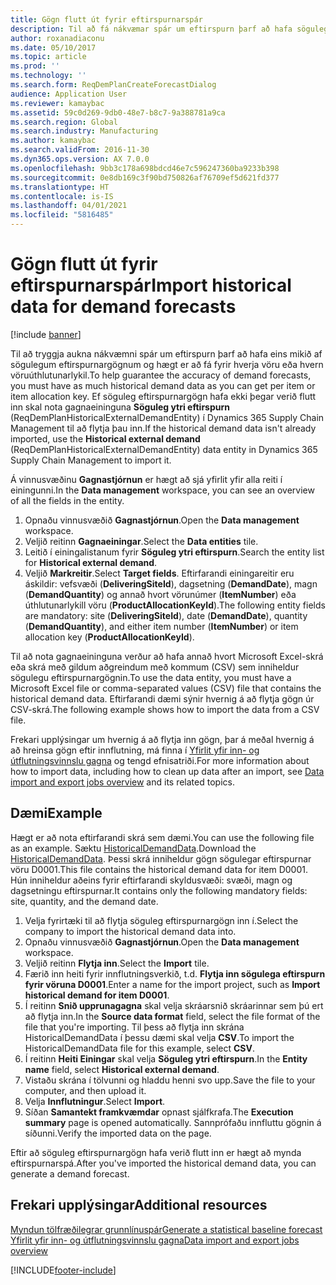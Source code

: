 ```yaml
---
title: Gögn flutt út fyrir eftirspurnarspár
description: Til að fá nákvæmar spár um eftirspurn þarf að hafa söguleg eftirspurnargögn fyrir hverja vöru eða vöruúthlutunarlykil. Þetta efnisatriði útskýrir hvernig á að nota gagnaeiningar til að flytja inn söguleg eftirspurnargögn úr hvaða kerfi sem er þannig að notandi hafi lengri sögu yfir eftirspurnargögn.
author: roxanadiaconu
ms.date: 05/10/2017
ms.topic: article
ms.prod: ''
ms.technology: ''
ms.search.form: ReqDemPlanCreateForecastDialog
audience: Application User
ms.reviewer: kamaybac
ms.assetid: 59c0d269-9db0-48e7-b8c7-9a388781a9ca
ms.search.region: Global
ms.search.industry: Manufacturing
ms.author: kamaybac
ms.search.validFrom: 2016-11-30
ms.dyn365.ops.version: AX 7.0.0
ms.openlocfilehash: 9bb3c178a698bdcd46e7c596247360ba9233b398
ms.sourcegitcommit: 0e8db169c3f90bd750826af76709ef5d621fd377
ms.translationtype: HT
ms.contentlocale: is-IS
ms.lasthandoff: 04/01/2021
ms.locfileid: "5816485"
---
```

# <a name="import-historical-data-for-demand-forecasts"></a><span data-ttu-id="9c98b-104">Gögn flutt út fyrir eftirspurnarspár</span><span class="sxs-lookup"><span data-stu-id="9c98b-104">Import historical data for demand forecasts</span></span>

[!include [banner](../includes/banner.md)]

<span data-ttu-id="9c98b-105">Til að tryggja aukna nákvæmni spár um eftirspurn þarf að hafa eins mikið af sögulegum eftirspurnargögnum og hægt er að fá fyrir hverja vöru eða hvern vöruúthlutunarlykil.</span><span class="sxs-lookup"><span data-stu-id="9c98b-105">To help guarantee the accuracy of demand forecasts, you must have as much historical demand data as you can get per item or item allocation key.</span></span> <span data-ttu-id="9c98b-106">Ef söguleg eftirspurnargögn hafa ekki þegar verið flutt inn skal nota gagnaeininguna **Söguleg ytri eftirspurn** (ReqDemPlanHistoricalExternalDemandEntity) í Dynamics 365 Supply Chain Management til að flytja þau inn.</span><span class="sxs-lookup"><span data-stu-id="9c98b-106">If the historical demand data isn't already imported, use the **Historical external demand** (ReqDemPlanHistoricalExternalDemandEntity) data entity in Dynamics 365 Supply Chain Management to import it.</span></span>

<span data-ttu-id="9c98b-107">Á vinnusvæðinu **Gagnastjórnun** er hægt að sjá yfirlit yfir alla reiti í einingunni.</span><span class="sxs-lookup"><span data-stu-id="9c98b-107">In the **Data management** workspace, you can see an overview of all the fields in the entity.</span></span>

1. <span data-ttu-id="9c98b-108">Opnaðu vinnusvæðið **Gagnastjórnun**.</span><span class="sxs-lookup"><span data-stu-id="9c98b-108">Open the **Data management** workspace.</span></span>
2. <span data-ttu-id="9c98b-109">Veljið reitinn **Gagnaeiningar**.</span><span class="sxs-lookup"><span data-stu-id="9c98b-109">Select the **Data entities** tile.</span></span>
3. <span data-ttu-id="9c98b-110">Leitið í einingalistanum fyrir **Söguleg ytri eftirspurn**.</span><span class="sxs-lookup"><span data-stu-id="9c98b-110">Search the entity list for **Historical external demand**.</span></span>
4. <span data-ttu-id="9c98b-111">Veljið **Markreitir**.</span><span class="sxs-lookup"><span data-stu-id="9c98b-111">Select **Target fields**.</span></span> <span data-ttu-id="9c98b-112">Eftirfarandi einingareitir eru áskildir: vefsvæði (**DeliveringSiteId**), dagsetning (**DemandDate**), magn (**DemandQuantity**) og annað hvort vörunúmer (**ItemNumber**) eða úthlutunarlykill vöru (**ProductAllocationKeyId**).</span><span class="sxs-lookup"><span data-stu-id="9c98b-112">The following entity fields are mandatory: site (**DeliveringSiteId**), date (**DemandDate**), quantity (**DemandQuantity**), and either item number (**ItemNumber**) or item allocation key (**ProductAllocationKeyId**).</span></span>

<span data-ttu-id="9c98b-113">Til að nota gagnaeininguna verður að hafa annað hvort Microsoft Excel-skrá eða skrá með gildum aðgreindum með kommum (CSV) sem inniheldur sögulegu eftirspurnargögnin.</span><span class="sxs-lookup"><span data-stu-id="9c98b-113">To use the data entity, you must have a Microsoft Excel file or comma-separated values (CSV) file that contains the historical demand data.</span></span> <span data-ttu-id="9c98b-114">Eftirfarandi dæmi sýnir hvernig á að flytja gögn úr CSV-skrá.</span><span class="sxs-lookup"><span data-stu-id="9c98b-114">The following example shows how to import the data from a CSV file.</span></span>

<span data-ttu-id="9c98b-115">Frekari upplýsingar um hvernig á að flytja inn gögn, þar á meðal hvernig á að hreinsa gögn eftir innflutning, má finna í [Yfirlit yfir inn- og útflutningsvinnslu gagna](../../fin-ops-core/dev-itpro/data-entities/data-import-export-job.md) og tengd efnisatriði.</span><span class="sxs-lookup"><span data-stu-id="9c98b-115">For more information about how to import data, including how to clean up data after an import, see [Data import and export jobs overview](../../fin-ops-core/dev-itpro/data-entities/data-import-export-job.md) and its related topics.</span></span>

## <a name="example"></a><span data-ttu-id="9c98b-116">Dæmi</span><span class="sxs-lookup"><span data-stu-id="9c98b-116">Example</span></span>

<span data-ttu-id="9c98b-117">Hægt er að nota eftirfarandi skrá sem dæmi.</span><span class="sxs-lookup"><span data-stu-id="9c98b-117">You can use the following file as an example.</span></span> <span data-ttu-id="9c98b-118">Sæktu [HistoricalDemandData](https://docs.microsoft.com/dynamics/s-e/).</span><span class="sxs-lookup"><span data-stu-id="9c98b-118">Download the [HistoricalDemandData](https://docs.microsoft.com/dynamics/s-e/).</span></span> <span data-ttu-id="9c98b-119">Þessi skrá inniheldur gögn sögulegar eftirspurnar vöru D0001.</span><span class="sxs-lookup"><span data-stu-id="9c98b-119">This file contains the historical demand data for item D0001.</span></span> <span data-ttu-id="9c98b-120">Hún inniheldur aðeins fyrir eftirfarandi skyldusvæði: svæði, magn og dagsetningu eftirspurnar.</span><span class="sxs-lookup"><span data-stu-id="9c98b-120">It contains only the following mandatory fields: site, quantity, and the demand date.</span></span>

1. <span data-ttu-id="9c98b-121">Velja fyrirtæki til að flytja söguleg eftirspurnargögn inn í.</span><span class="sxs-lookup"><span data-stu-id="9c98b-121">Select the company to import the historical demand data into.</span></span>
2. <span data-ttu-id="9c98b-122">Opnaðu vinnusvæðið **Gagnastjórnun**.</span><span class="sxs-lookup"><span data-stu-id="9c98b-122">Open the **Data management** workspace.</span></span>
3. <span data-ttu-id="9c98b-123">Veljið reitinn **Flytja inn**.</span><span class="sxs-lookup"><span data-stu-id="9c98b-123">Select the **Import** tile.</span></span>
4. <span data-ttu-id="9c98b-124">Færið inn heiti fyrir innflutningsverkið, t.d. **Flytja inn sögulega eftirspurn fyrir vöruna D0001**.</span><span class="sxs-lookup"><span data-stu-id="9c98b-124">Enter a name for the import project, such as **Import historical demand for item D0001**.</span></span>
5. <span data-ttu-id="9c98b-125">Í reitinn **Snið upprunagagna** skal velja skráarsnið skráarinnar sem þú ert að flytja inn.</span><span class="sxs-lookup"><span data-stu-id="9c98b-125">In the **Source data format** field, select the file format of the file that you're importing.</span></span> <span data-ttu-id="9c98b-126">Til þess að flytja inn skrána HistoricalDemandData í þessu dæmi skal velja **CSV**.</span><span class="sxs-lookup"><span data-stu-id="9c98b-126">To import the HistoricalDemandData file for this example, select **CSV**.</span></span>
6. <span data-ttu-id="9c98b-127">Í reitinn **Heiti Einingar** skal velja **Söguleg ytri eftirspurn**.</span><span class="sxs-lookup"><span data-stu-id="9c98b-127">In the **Entity name** field, select **Historical external demand**.</span></span>
7. <span data-ttu-id="9c98b-128">Vistaðu skrána í tölvunni og hladdu henni svo upp.</span><span class="sxs-lookup"><span data-stu-id="9c98b-128">Save the file to your computer, and then upload it.</span></span>
8. <span data-ttu-id="9c98b-129">Velja **Innflutningur**.</span><span class="sxs-lookup"><span data-stu-id="9c98b-129">Select **Import**.</span></span>
9. <span data-ttu-id="9c98b-130">Síðan **Samantekt framkvæmdar** opnast sjálfkrafa.</span><span class="sxs-lookup"><span data-stu-id="9c98b-130">The **Execution summary** page is opened automatically.</span></span> <span data-ttu-id="9c98b-131">Sannprófaðu innfluttu gögnin á síðunni.</span><span class="sxs-lookup"><span data-stu-id="9c98b-131">Verify the imported data on the page.</span></span>

<span data-ttu-id="9c98b-132">Eftir að söguleg eftirspurnargögn hafa verið flutt inn er hægt að mynda eftirspurnarspá.</span><span class="sxs-lookup"><span data-stu-id="9c98b-132">After you've imported the historical demand data, you can generate a demand forecast.</span></span>

## <a name="additional-resources"></a><span data-ttu-id="9c98b-133">Frekari upplýsingar</span><span class="sxs-lookup"><span data-stu-id="9c98b-133">Additional resources</span></span>

[<span data-ttu-id="9c98b-134">Myndun tölfræðilegrar grunnlínuspár</span><span class="sxs-lookup"><span data-stu-id="9c98b-134">Generate a statistical baseline forecast</span></span>](generate-statistical-baseline-forecast.md)  
[<span data-ttu-id="9c98b-135">Yfirlit yfir inn- og útflutningsvinnslu gagna</span><span class="sxs-lookup"><span data-stu-id="9c98b-135">Data import and export jobs overview</span></span>](../../fin-ops-core/dev-itpro/data-entities/data-import-export-job.md)


[!INCLUDE[footer-include](../../includes/footer-banner.md)]